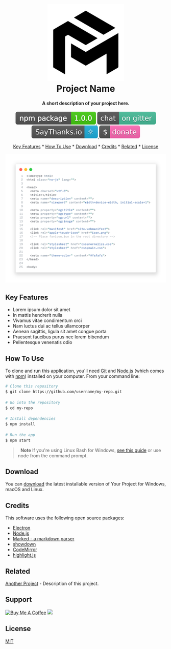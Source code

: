 <h1 align="center">
  <br>
  <a href="#"><img src="./img/logo.png" alt="Project Name" width="240"></a>
  <br>
  Project Name
  <br>
</h1>

<h4 align="center">A short description of your project here.</h4>

<p align="center">
  <a href="#">
    <img src="./img/badge-npm.svg">
  </a>
  <a href="#">
    <img src="./img/badge-gitter.svg">
  </a>
  <a href="#">
      <img src="./img/badge-saythanks.svg">
  </a>
  <a href="https://www.paypal.me/AmitMerchant">
    <img src="./img/badge-donate.svg">
  </a>
</p>

<p align="center">
  <a href="#key-features">Key Features</a> *
  <a href="#how-to-use">How To Use</a> *
  <a href="#download">Download</a> *
  <a href="#credits">Credits</a> *
  <a href="#related">Related</a> *
  <a href="#license">License</a>
</p>

![screenshot](./img/hero.png)

## Key Features

-   Lorem ipsum dolor sit amet
-   In mattis hendrerit nulla
-   Vivamus vitae condimentum orci
-   Nam luctus dui ac tellus ullamcorper
-   Aenean sagittis, ligula sit amet congue porta
-   Praesent faucibus purus nec lorem bibendum
-   Pellentesque venenatis odio


## How To Use

To clone and run this application, you'll need [Git](https://git-scm.com) and [Node.js](https://nodejs.org/en/download/) (which comes with [npm](http://npmjs.com)) installed on your computer. From your command line:

```bash
# Clone this repository
$ git clone https://github.com/username/my-repo.git

# Go into the repository
$ cd my-repo

# Install dependencies
$ npm install

# Run the app
$ npm start
```

> &nbsp;
> **Note**
> If you're using Linux Bash for Windows, [see this guide](#) or use node from the command prompt.
> &nbsp;

## Download

You can [download](#) the latest installable version of Your Project for Windows, macOS and Linux.

## Credits

This software uses the following open source packages:

-   [Electron](http://electron.atom.io/)
-   [Node.js](https://nodejs.org/)
-   [Marked - a markdown parser](https://github.com/chjj/marked)
-   [showdown](http://showdownjs.github.io/showdown/)
-   [CodeMirror](http://codemirror.net/)
-   [highlight.js](https://highlightjs.org/)

## Related

[Another Project](#) - Description of this project.

## Support

<a href="https://www.buymeacoffee.com/5Zn8Xh3l9" target="_blank"><img src="https://www.buymeacoffee.com/assets/img/custom_images/purple_img.png" alt="Buy Me A Coffee" style="width: 160px !important;" ></a>
<a href="https://www.patreon.com/amitmerchant">
<img src="https://c5.patreon.com/external/logo/become_a_patron_button@2x.png" width="160">
</a>

## License

[MIT](LICENSE.MD)
